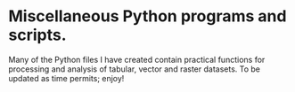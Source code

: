 # Miscellaneous Python programs and scripts. 

Many of the Python files I have created contain practical functions for processing and analysis of tabular, vector and raster datasets. To be updated as time permits; enjoy!
